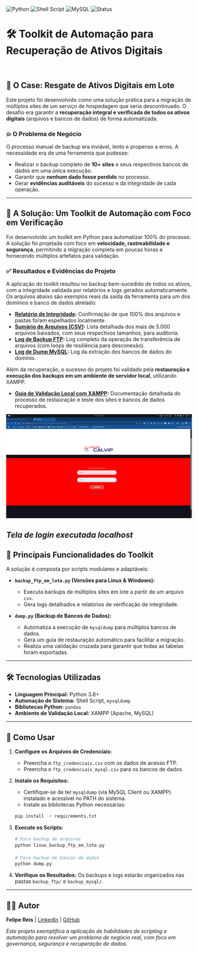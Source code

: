 ![Python](https://img.shields.io/badge/Python-3.8+-blue?logo=python) ![Shell Script](https://img.shields.io/badge/Shell-Script-black?logo=gnubash) ![MySQL](https://img.shields.io/badge/MySQL-4479A1?logo=mysql&logoColor=white) ![Status](https://img.shields.io/badge/Status-Solução_Validada-green)

# 🛠️ Toolkit de Automação para Recuperação de Ativos Digitais

<br>

## 📄 O Case: Resgate de Ativos Digitais em Lote

Este projeto foi desenvolvido como uma solução prática para a migração de múltiplos sites de um serviço de hospedagem que seria descontinuado. O desafio era garantir a **recuperação integral e verificada de todos os ativos digitais** (arquivos e bancos de dados) de forma automatizada.

### 💥 O Problema de Negócio

O processo manual de backup era inviável, lento e propenso a erros. A necessidade era de uma ferramenta que pudesse:
* Realizar o backup completo de **10+ sites** e seus respectivos bancos de dados em uma única execução.
* Garantir que **nenhum dado fosse perdido** no processo.
* Gerar **evidências auditáveis** do sucesso e da integridade de cada operação.

---

## 🎯 A Solução: Um Toolkit de Automação com Foco em Verificação

Foi desenvolvido um toolkit em Python para automatizar 100% do processo. A solução foi projetada com foco em **velocidade, rastreabilidade e segurança**, permitindo a migração completa em poucas horas e fornecendo múltiplos artefatos para validação.

### ✅ Resultados e Evidências do Projeto

A aplicação do toolkit resultou no backup bem-sucedido de todos os ativos, com a integridade validada por relatórios e logs gerados automaticamente. Os arquivos abaixo são exemplos reais da saída da ferramenta para um dos domínios e banco de dados atrelado:

* **[Relatório de Integridade](./output_examples/integrity_report.txt):** Confirmação de que 100% dos arquivos e pastas foram espelhados localmente.
* **[Sumário de Arquivos (CSV)](./output_examples/summary.csv):** Lista detalhada dos mais de 5.000 arquivos baixados, com seus respectivos tamanhos, para auditoria.
* **[Log de Backup FTP](./output_examples/log_backup_ftp.txt):** Log completo da operação de transferência de arquivos (com loops de resiliência para desconexão).
* **[Log de Dump MySQL](./output_examples/log_dump.txt):** Log da extração dos bancos de dados do domínio.

Além da recuperação, o sucesso do projeto foi validado pela **restauração e execução dos backups em um ambiente de servidor local**, utilizando XAMPP.

* **[Guia de Validação Local com XAMPP](./output_examples/como_rodar_sistema_via_xampp.md):** Documentação detalhada do processo de restauração e teste dos sites e bancos de dados recuperados.

![exemplo de tela dos sistema executado como localhost](./output_examples/login.png)

*Tela de login executada localhost*
---

## 🧩 Principais Funcionalidades do Toolkit

A solução é composta por scripts modulares e adaptáveis:

* **`backup_ftp_em_lote.py` (Versões para Linux & Windows):**
    * Executa backups de múltiplos sites em lote a partir de um arquivo `csv`.
    * Gera logs detalhados e relatórios de verificação de integridade.

* **`dump.py` (Backup de Bancos de Dados):**
    * Automatiza a execução de `mysqldump` para múltiplos bancos de dados.
    * Gera um guia de restauração automático para facilitar a migração.
    * Realiza uma validação cruzada para garantir que todas as tabelas foram exportadas.

---

## 🛠️ Tecnologias Utilizadas

* **Linguagem Principal:** Python 3.8+
* **Automação de Sistema:** Shell Script, `mysqldump`
* **Bibliotecas Python:** `pandas`
* **Ambiente de Validação Local:** XAMPP (Apache, MySQL)

---

## 🚀 Como Usar

1.  **Configure os Arquivos de Credenciais:**
    * Preencha o `ftp_credenciais.csv` com os dados de acesso FTP.
    * Preencha o `ftp_credenciais_mysql.csv` para os bancos de dados.

2.  **Instale os Requisitos:**
    * Certifique-se de ter `mysqldump` (via MySQL Client ou XAMPP) instalado e acessível no PATH do sistema.
    * Instale as bibliotecas Python necessárias:
    ```bash
    pip install -r requirements.txt
    ```

3.  **Execute os Scripts:**
    ```bash
    # Para backup de arquivos
    python linux_backup_ftp_em_lote.py
    
    # Para backup de bancos de dados
    python dump.py
    ```
4.  **Verifique os Resultados:** Os backups e logs estarão organizados nas pastas `backup_ftp/` e `backup_mysql/`.

---

## 🧑‍💻 Autor

**Felipe Reis** | [LinkedIn](https://www.linkedin.com/in/felipecsr) | [GitHub](https://github.com/felipecsr)

*Este projeto exemplifica a aplicação de habilidades de scripting e automação para resolver um problema de negócio real, com foco em governança, segurança e recuperação de dados.*
